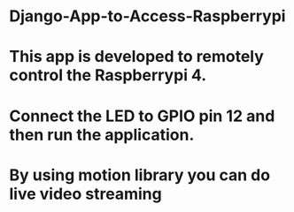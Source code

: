 # Django-App-to-Access-Raspberrypi

# This app is developed to remotely control the Raspberrypi 4.

# Connect the LED to GPIO pin 12 and then run the application.

# By using motion library you can do live video streaming
